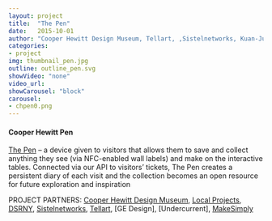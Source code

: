 ```yaml
---
layout: project
title:  "The Pen"
date:   2015-10-01
author: "Cooper Hewitt Design Museum, Tellart, ,Sistelnetworks, Kuan-Ju Wu"
categories:
- project
img: thumbnail_pen.jpg
outline: outline_pen.svg
showVideo: "none"
video_url:
showCarousel: "block"
carousel:
- chpen0.png
---
```

#### Cooper Hewitt Pen ####

[The Pen](http://www.cooperhewitt.org/new-experience/designing-pen/) – a device given to visitors that allows them to save and collect anything they see (via NFC-enabled wall labels) and make on the interactive tables. Connected via our API to visitors’ tickets, The Pen creates a persistent diary of each visit and the collection becomes an open resource for future exploration and inspiration

PROJECT PARTNERS:
[Cooper Hewitt Design Museum](http://thesecretlittleagency.com/),
[Local Projects](http://localprojects.net/),
[DSRNY](http://www.dsrny.com/),
[Sistelnetworks](http://www.octopd.com/),
[Tellart](http://tellart.com),
[GE Design],
[Undercurrent],
[MakeSimply](http://makesimp.ly/)

